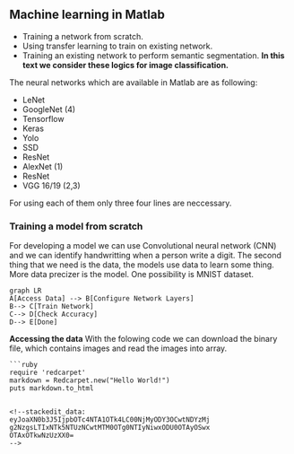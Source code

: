 ## Machine learning in Matlab

 - Training a network from scratch.
 - Using transfer learning to train on existing network.
 - Training an existing network to perform semantic segmentation.
**In this text we consider these logics for image classification.**

The neural networks which are available in Matlab are as following:

 - LeNet
 - GoogleNet (4)
 - Tensorflow
 - Keras 
 - Yolo 
 - SSD 
 - ResNet
 - AlexNet (1)
 - ResNet
 - VGG 16/19 (2,3)


For using each of them only three four lines are neccessary.

### Training a model from scratch

For developing a model we can use Convolutional neural network (CNN) and we can identify handwritting when a person write a digit.
The second thing that we need is the data, the models use data to learn some thing. More data precizer is the model. One possibility is MNIST dataset.

```mermaid
graph LR
A[Access Data] --> B[Configure Network Layers]
B--> C[Train Network]
C--> D[Check Accuracy]
D--> E[Done]
```
**Accessing the data**
With the folowing code we can download the binary file, which contains images and read the images into array.
```
```ruby
require 'redcarpet'
markdown = Redcarpet.new("Hello World!")
puts markdown.to_html
```
```

<!--stackedit_data:
eyJoaXN0b3J5IjpbOTc4NTA1OTk4LC00NjMyODY3OCwtNDYzMj
g2NzgsLTIxNTk5NTUzNCwtMTM0OTg0NTIyNiwxODU0OTAyOSwx
OTAxOTkwNzUzXX0=
-->